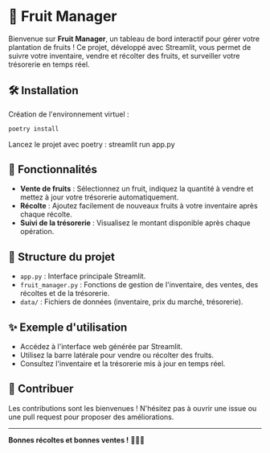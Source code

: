 # 🍇 Fruit Manager

Bienvenue sur **Fruit Manager**, un tableau de bord interactif pour gérer votre plantation de fruits ! Ce projet, développé avec Streamlit, vous permet de suivre votre inventaire, vendre et récolter des fruits, et surveiller votre trésorerie en temps réel.

## 🛠️ Installation

Création de l'environnement virtuel :
```bash
poetry install
```

Lancez le projet avec poetry :
 streamlit run app.py

## 🚀 Fonctionnalités

- **Vente de fruits** : Sélectionnez un fruit, indiquez la quantité à vendre et mettez à jour votre trésorerie automatiquement.
- **Récolte** : Ajoutez facilement de nouveaux fruits à votre inventaire après chaque récolte.
- **Suivi de la trésorerie** : Visualisez le montant disponible après chaque opération.

## 📁 Structure du projet

- `app.py` : Interface principale Streamlit.
- `fruit_manager.py` : Fonctions de gestion de l'inventaire, des ventes, des récoltes et de la trésorerie.
- `data/` : Fichiers de données (inventaire, prix du marché, trésorerie).

## ✨ Exemple d'utilisation

- Accédez à l'interface web générée par Streamlit.
- Utilisez la barre latérale pour vendre ou récolter des fruits.
- Consultez l'inventaire et la trésorerie mis à jour en temps réel.

## 🤝 Contribuer

Les contributions sont les bienvenues ! N'hésitez pas à ouvrir une issue ou une pull request pour proposer des améliorations.


---

**Bonnes récoltes et bonnes ventes !** 🍏🍒🍊
